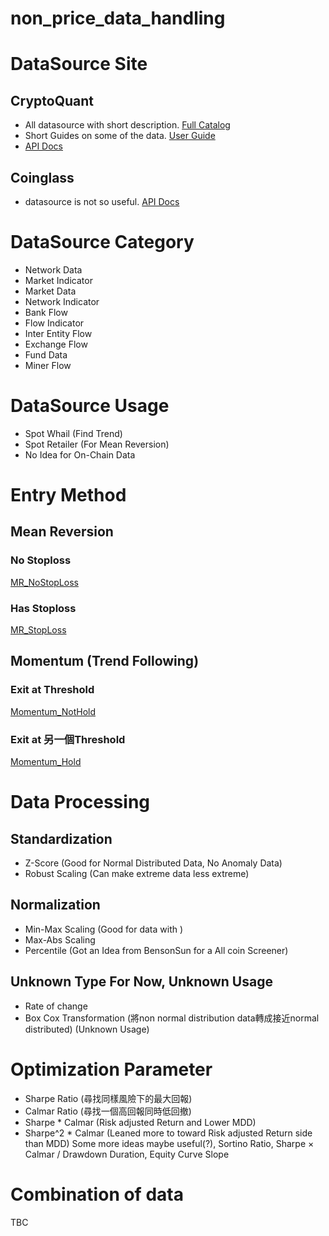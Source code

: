 # non_price_data_handling

# DataSource Site
## CryptoQuant
- All datasource with short description. [Full Catalog](https://cryptoquant.com/catalog?coin=BTC)
- Short Guides on some of the data. [User Guide](https://userguide.cryptoquant.com/quickstart/5-minute-data-guide)
- [API Docs](https://cryptoquant.com/docs)
## Coinglass
 - datasource is not so useful. [API Docs](https://docs.coinglass.com/reference/getting-started-with-your-api)
# DataSource Category
- Network Data
- Market Indicator
- Market Data
- Network Indicator
- Bank Flow
- Flow Indicator
- Inter Entity Flow
- Exchange Flow
- Fund Data
- Miner Flow
# DataSource Usage
 - Spot Whail (Find Trend)
 - Spot Retailer (For Mean Reversion)
 - No Idea for On-Chain Data
# Entry Method
## Mean Reversion
### No Stoploss
[MR_NoStopLoss](https://excalidraw.com/#json=RHRFkugmwCoavxw593Ecn,EcJ1v4zEZx1MkuUS3wle2Q)

### Has Stoploss
[MR_StopLoss](https://excalidraw.com/#json=_cl1VVODWupdSQ4zdmEnO,ZY8gYhbBXd-DBtI9bvjkag)
## Momentum (Trend Following)
### Exit at Threshold
[Momentum_NotHold](https://excalidraw.com/#json=x1csMLDGGXldSVO9Okn2J,OnDX0FhQ8QEE4C0Ovz1YzQ)

### Exit at 另一個Threshold
[Momentum_Hold](https://excalidraw.com/#json=aczw1B5HRBUmFtktQrSKG,ZF03Fr8NbJcdJxWsdl4VPg)
# Data Processing 
## Standardization
- Z-Score (Good for Normal Distributed Data, No Anomaly Data)
- Robust Scaling (Can make extreme data less extreme)
## Normalization
- Min-Max Scaling (Good for data with )
- Max-Abs Scaling
- Percentile (Got an Idea from BensonSun for a All coin Screener)
## Unknown Type For Now, Unknown Usage
- Rate of change
- Box Cox Transformation (將non normal distribution data轉成接近normal distributed) (Unknown Usage)
# Optimization Parameter
 - Sharpe Ratio (尋找同樣風險下的最大回報)
 - Calmar Ratio (尋找一個高回報同時低回撤)
 - Sharpe * Calmar (Risk adjusted Return and Lower MDD)
 - Sharpe^2 * Calmar (Leaned more to toward Risk adjusted Return side than MDD)
 Some more ideas maybe useful(?), Sortino Ratio, Sharpe × Calmar / Drawdown Duration, Equity Curve Slope
# Combination of data
TBC
